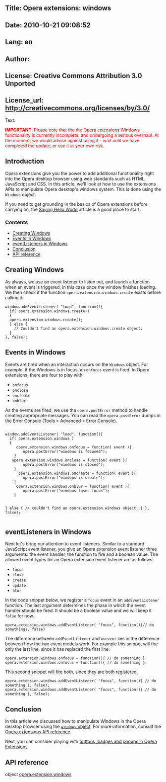 Title: Opera extensions: windows
----
Date: 2010-10-21 09:08:52
----
Lang: en
----
Author: 
----
License: Creative Commons Attribution 3.0 Unported
----
License_url: http://creativecommons.org/licenses/by/3.0/
----
Text:

<p class="note" style="color:red;"><strong>IMPORTANT</strong>: Please note that the the Opera extensions Windows functionality is currently incomplete, and undergoing a serious overhaul. At the moment, we would advise against using it - wait until we have completed the update, or use it at your own risk.</p>

<h2>Introduction</h2>

<p>Opera extensions give you the power to add additional functionality right into the Opera desktop browser using web standards such as HTML, JavaScript and CSS. In this article, we&#39;ll look at how to use the extensions APIs to manipulate Opera desktop&#39;s windows system. This is done using the <code>Windows</code> object.</p>

<p class="note">If you need to get grounding in the basics of Opera extensions before carrying on, the <a href="http://dev.opera.com/articles/view/opera-extensions-hello-world/">Saying Hello World</a> article is a good place to start.</p>

<h3>Contents</h3>

<ul>
  <li><a href="#create">Creating Windows</a></li>
  <li><a href="#windows">Events in Windows</a></li>
  <li><a href="#listener">eventListeners in Windows</a></li>
  <li><a href="#conclusion">Conclusion</a></li>
  <li><a href="#api">API reference</a></li>
</ul>

<h2 id="create">Creating Windows</h2>

<p>As always, we use an event listener to listen out, and launch a function when an event is triggered, in this case once the window finishes loading. We then check if the function <code>opera.extension.windows.create</code> exists before calling it:</p>

<pre><code>window.addEventListener( &quot;load&quot;, function(){
  if( opera.extension.windows.create )
  {
  opera.extension.windows.create();
  } else {
    // Couldn&#39;t find an opera.extension.windows.create object.
  }
}, false);</code></pre>

<h2 id="windows">Events in Windows</h2>

<p>Events are fired when an interaction occurs on the <code>Windows</code> object. For example, if the Windows is in focus, an <code>onfocus</code> event is fired. In Opera extensions, there are four to play with:</p>

<ul>
  <li><code>onfocus</code></li>
  <li><code>onclose</code></li>
  <li><code>oncreate</code></li>
  <li><code>onblur</code></li>
</ul>

<p>As the events are fired, we use the <code>opera.postError</code> method to handle creating appropriate messages. You can read the <code>opera.postError</code> dumps in the Error Console (Tools &gt; Advanced &gt; Error Console).
</p>
<pre><code>
window.addEventListener( &quot;load&quot;, function(){
  if( opera.extension.windows )
  {
     opera.extension.windows.onfocus = function( event ){
		opera.postError(&quot;windows is focused&quot;);
    }
   opera.extension.windows.onclose = function( event ){
		opera.postError(&quot;windows is closed&quot;);
    }
      opera.extension.windows.oncreate = function( event ){
		opera.postError(&quot;windows is create&quot;);
    }
     opera.extension.windows.onblur = function( event ){
		opera.postError(&quot;windows loses focus&quot;);
    }
    
   } else {
    // couldn&#39;t find an opera.extension.windows object.
  }
}, false);</code></pre>

<h2 id="listener">eventListeners in Windows</h2>

<p>Next let&#39;s bring our attention to event listeners. Similar to a standard JavaScript event listener, you give an Opera extension event listener three arguments: the event handler, the function to fire and a boolean value. The allowed event types for an Opera extension event listener are as follows:</p>

<ul>
  <li><code>focus</code></li>
  <li><code>close</code></li>
  <li><code>create</code></li>
  <li><code>update</code></li>
  <li><code>blur</code></li>
</ul>

<p>In the code snippet below, we register a <code>focus</code> event in an <code>addEventListener</code> function. The last argument determines the phase in which the event handler should be fired. It should be a boolean value and we will keep it <code>false</code> for now.</p>

<pre><code>opera.extension.windows.addEventListener( &quot;focus&quot;, function(){// do something}, false)</code></pre>

<p>The difference between <code>addEventListener</code> and <code>onevent</code> lies in the difference between how the two event models work. For example this snippet will fire only the last line, since it has replaced the first line:</p>

<pre><code>opera.extension.windows.onfocus = function(){ // do something };
opera.extension.windows.onfocus = function(){ // do something };</code></pre>

<p>This second snippet will fire both, since they are both registered. </p>

<pre><code>opera.extension.windows.addEventListener( &quot;focus&quot;, function(){ // do something }, false);
opera.extension.windows.addEventListener( &quot;focus&quot;, function(){ // do something }, false);</code></pre>

<h2 id="conclusion">Conclusion</h2>

<p>In this article we discussed how to manipulate Windows in the Opera desktop browser using the <a href="http://www.opera.com/docs/apis/extensions/windowsandtabsguide/"><code>windows</code> object</a>. For more information, consult the <a href="http://www.opera.com/docs/apis/extensions/">Opera extensions API reference</a>.</p> Next, you can consider playing with <a href="http://dev.opera.com/articles/view/opera-extensions-buttons-badges-and-popups/">buttons, badges and popups in Opera Extensions</a>.

<h2 id="api">API reference</h2>

<p>
object <a href="http://www.opera.com/docs/apis/extensions/windowsandtabsguide/">opera.extension.windows</a>
</p>                                                          
            
